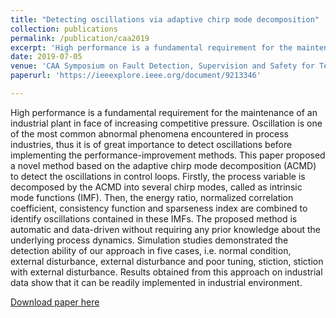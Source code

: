 ```yaml
---
title: "Detecting oscillations via adaptive chirp mode decomposition"
collection: publications
permalink: /publication/caa2019
excerpt: 'High performance is a fundamental requirement for the maintenance of an industrial plant in face of increasing competitive pressure. Oscillation is one of the most common abnormal phenomena encountered in process industries, thus it is of great importance to detect oscillations before implementing the performance-improvement methods. This paper proposed a novel method based on the adaptive chirp mode decomposition (ACMD) to detect the oscillations in control loops. Firstly, the process variable is decomposed by the ACMD into several chirp modes, called as intrinsic mode functions (IMF). Then, the energy ratio, normalized correlation coefficient, consistency function and sparseness index are combined to identify oscillations contained in these IMFs. The proposed method is automatic and data-driven without requiring any prior knowledge about the underlying process dynamics. Simulation studies demonstrated the detection ability of our approach in five cases, i.e. normal condition, external disturbance, external disturbance and poor tuning, stiction, stiction with external disturbance. Results obtained from this approach on industrial data show that it can be readily implemented in industrial environment.'
date: 2019-07-05
venue: 'CAA Symposium on Fault Detection, Supervision and Safety for Technical Processes (SAFEPROCESS) 2019'
paperurl: 'https://ieeexplore.ieee.org/document/9213346'

---
```

High performance is a fundamental requirement for the maintenance of an industrial plant in face of increasing competitive pressure. Oscillation is one of the most common abnormal phenomena encountered in process industries, thus it is of great importance to detect oscillations before implementing the performance-improvement methods. This paper proposed a novel method based on the adaptive chirp mode decomposition (ACMD) to detect the oscillations in control loops. Firstly, the process variable is decomposed by the ACMD into several chirp modes, called as intrinsic mode functions (IMF). Then, the energy ratio, normalized correlation coefficient, consistency function and sparseness index are combined to identify oscillations contained in these IMFs. The proposed method is automatic and data-driven without requiring any prior knowledge about the underlying process dynamics. Simulation studies demonstrated the detection ability of our approach in five cases, i.e. normal condition, external disturbance, external disturbance and poor tuning, stiction, stiction with external disturbance. Results obtained from this approach on industrial data show that it can be readily implemented in industrial environment.

[Download paper here](https://ieeexplore.ieee.org/document/9213346)


